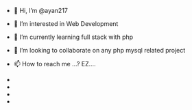 - 👋 Hi, I’m @ayan217
- 👀 I’m interested in Web Development
- 🌱 I’m currently learning full stack with php
- 💞️ I’m looking to collaborate on any php mysql related project
- 📫 How to reach me ...? EZ....
- <? echo "karmakarayan217@gmail.com" ?>
-                                 
  
- 
-                                           

<!---
ayan217/ayan217 is a ✨ special ✨ repository because its `README.md` (this file) appears on your GitHub profile.
You can click the Preview link to take a look at your changes.
--->
